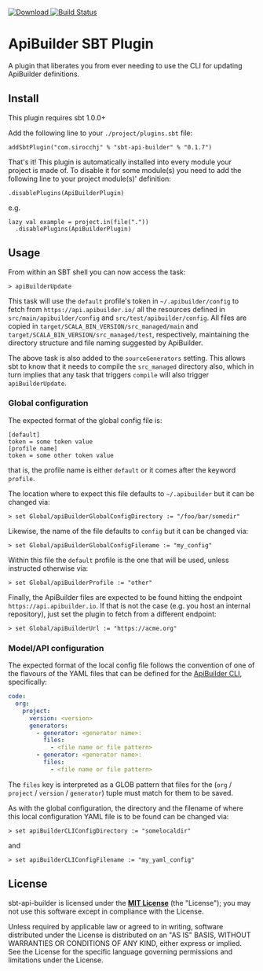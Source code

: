 [![Download](https://api.bintray.com/packages/sirocchj/sbt-plugins/sbt-api-builder/images/download.svg) ](https://bintray.com/sirocchj/sbt-plugins/sbt-api-builder/_latestVersion) [![Build Status](https://travis-ci.org/sirocchj/sbt-api-builder.svg?branch=master)](https://travis-ci.org/sirocchj/sbt-api-builder)

# ApiBuilder SBT Plugin

A plugin that liberates you from ever needing to use the CLI for updating
ApiBuilder definitions.

## Install

This plugin requires sbt 1.0.0+

Add the following line to your `./project/plugins.sbt` file:
```sbtshell
addSbtPlugin("com.sirocchj" % "sbt-api-builder" % "0.1.7")
```

That's it! This plugin is automatically installed into every module your project
is made of. To disable it for some module(s) you need to add the following line
to your project module(s)' definition:
```sbtshell
.disablePlugins(ApiBuilderPlugin)
```
e.g.
```sbtshell
lazy val example = project.in(file("."))
  .disablePlugins(ApiBuilderPlugin)
```

## Usage

From within an SBT shell you can now access the task:
```sbtshell
> apiBuilderUpdate
```
This task will use the `default` profile's token in `~/.apibuilder/config`
to fetch from `https://api.apibuilder.io/` all the resources defined in
`src/main/apibuilder/config` and `src/test/apibuilder/config`.  All files
are copied in `target/SCALA_BIN_VERSION/src_managed/main` and
`target/SCALA_BIN_VERSION/src_managed/test`, respectively, maintaining
the directory structure and file naming suggested by ApiBuilder.

The above task is also added to the `sourceGenerators` setting. This allows
sbt to know that it needs to compile the `src_managed` directory also, which
in turn implies that any task that triggers `compile` will also trigger
`apiBuilderUpdate`.

### Global configuration

The expected format of the global config file is:
```
[default]
token = some token value
[profile name]
token = some other token value
```
that is, the profile name is either `default` or it comes after the keyword
`profile`.

The location where to expect this file defaults to `~/.apibuilder` but it
can be changed via:
```sbtshell
> set Global/apiBuilderGlobalConfigDirectory := "/foo/bar/somedir"
```
Likewise, the name of the file defaults to `config` but it can be changed via:
```sbtshell
> set Global/apiBuilderGlobalConfigFilename := "my_config"
```
Within this file the `default` profile is the one that will be used, unless
instructed otherwise via:
```sbtshell
> set Global/apiBuilderProfile := "other"
```
Finally, the ApiBuilder files are expected to be found hitting the endpoint
`https://api.apibuilder.io`. If that is not the case (e.g. you host an internal
repository), just set the plugin to fetch from a different endpoint:
```sbtshell
> set Global/apiBuilderUrl := "https://acme.org"
```

### Model/API configuration

The expected format of the local config file follows the convention of one
of the flavours of the YAML files that can be defined for the
[ApiBuilder CLI](https://github.com/apicollective/apibuilder-cli), specifically:
```yaml
code:
  org:
    project:
      version: <version>
      generators:
        - generator: <generator name>:
          files:
            - <file name or file pattern>
        - generator: <generator name>:
          files:
            - <file name or file pattern>
```
The `files` key is interpreted as a GLOB pattern that files for the
(`org` / `project` / `version` / `generator`) tuple must match for them to be
saved.

As with the global configuration, the directory and the filename of where this
local configuration YAML file is to be found can be changed via:
```sbtshell
> set apiBuilderCLIConfigDirectory := "somelocaldir"
```
and
```sbtshell
> set apiBuilderCLIConfigFilename := "my_yaml_config"
```

## License

sbt-api-builder is licensed under the **[MIT License](LICENSE)** (the
"License"); you may not use this software except in compliance with the License.

Unless required by applicable law or agreed to in writing, software
distributed under the License is distributed on an "AS IS" BASIS,
WITHOUT WARRANTIES OR CONDITIONS OF ANY KIND, either express or implied.
See the License for the specific language governing permissions and
limitations under the License.
